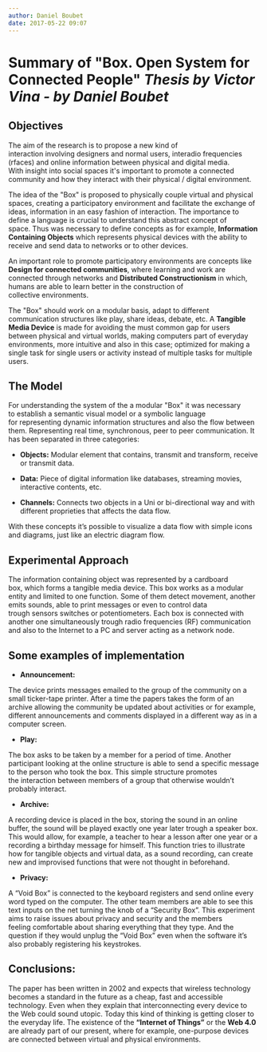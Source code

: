 ```yaml
---
author: Daniel Boubet
date: 2017-05-22 09:07
---
```


# Summary of "Box. Open System for Connected People" _Thesis by Victor Vina - by Daniel Boubet_


Objectives
---

The aim of the research is to propose a new kind of interaction involving designers and normal users, interadio frequencies (rfaces) and online information between physical and digital media. With insight into social spaces it's important to promote a connected community and how they interact with their physical / digital environment.  


The idea of the "Box" is proposed to physically couple virtual and physical spaces, creating a participatory environment and facilitate the exchange of ideas, information in an easy fashion of interaction. The importance to define a language is crucial to understand this abstract concept of space. Thus was necessary to define concepts as for example, **Information Containing Objects** which represents physical devices with the ability to receive and send data to networks or to other devices.  

An important role to promote participatory environments are concepts like **Design for connected communities**, where learning and work are connected through networks and **Distributed Constructionism** in which, humans are able to learn better in the construction of collective environments.  

The "Box" should work on a modular basis, adapt to different communication structures like play, share ideas, debate, etc. A **Tangible Media Device** is made for avoiding the must common gap for users between physical and virtual worlds, making computers part of everyday environments, more intuitive and also in this case; optimized for making a single task for single users or activity instead of multiple tasks for multiple users.  

The Model
--- 

For understanding the system of the a modular "Box" it was necessary to establish a semantic visual model or a symbolic language for representing dynamic information structures and also the flow between them. Representing real time, synchronous, peer to peer communication. It has been separated in three categories:  

* **Objects:** Modular element that contains, transmit and transform, receive or transmit data.  


* **Data:** Piece of digital information like databases, streaming movies, interactive contents, etc.  


* **Channels:** Connects two objects in a Uni or bi-directional way and with different proprieties that affects the data flow.  

With these concepts it’s possible to visualize a data flow with simple icons and diagrams, just like an electric diagram flow.  

Experimental Approach
---

The information containing object was represented by a cardboard box, which forms a tangible media device. This box works as a modular entity and limited to one function. Some of them detect movement, another emits sounds, able to print messages or even to control data trough sensors switches or potentiometers. Each box is connected with another one simultaneously trough radio frequencies (RF) communication and also to the Internet to a PC and server acting as a network node.  



Some examples of implementation
---

* **Announcement:** 

The device prints messages emailed to the group of the community on a small ticker-tape printer. After a time the papers takes the form of an archive allowing the community be updated about activities or for example, different announcements and comments displayed in a different way as in a computer screen.

* **Play:** 

The box asks to be taken by a member for a period of time. Another participant looking at the online structure is able to send a specific message to the person who took the box. This simple structure promotes the interaction between members of a group that otherwise wouldn’t probably interact.

* **Archive:** 

A recording device is placed in the box, storing the sound in an online buffer, the sound will be played exactly one year later trough a speaker box. This would allow, for example, a teacher to hear a lesson after one year or a recording a birthday message for himself. This function tries to illustrate how for tangible objects and virtual data, as a sound recording, can create new and improvised functions that were not thought in beforehand.

* **Privacy:**

 A “Void Box” is connected to the keyboard registers and send online every word typed on the computer. The other team members are able to see this text inputs on the net turning the knob of a “Security Box”. This experiment aims to raise issues about privacy and security and the members feeling comfortable about sharing everything that they type. And the question if they would unplug the “Void Box” even when the software it’s also probably registering his keystrokes.

Conclusions:
---

The paper has been written in 2002 and expects that wireless technology becomes a standard in the future as a cheap, fast and accessible technology. Even when they explain that interconnecting every device to the Web could sound utopic. Today this kind of thinking is getting closer to the everyday life. The existence of the **“Internet of Things”** or the **Web 4.0** are already part of our present, where for example, one-purpose devices are connected between virtual and physical environments.

